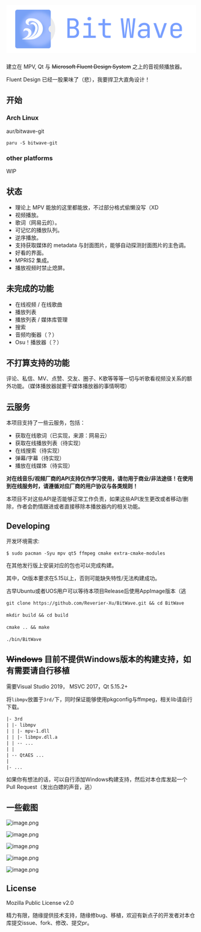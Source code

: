 # ![Bit Wave](src/resources/assets/logo-full.svg)

建立在 MPV, Qt 与 ~~Microsoft Fluent Design System~~ 之上的音视频播放器。

Fluent Design 已经一股果味了（悲），我要捍卫大直角设计！

## 开始

### Arch Linux

aur/bitwave-git

```
paru -S bitwave-git
```

### other platforms

WIP

## 状态

- 理论上 MPV 能放的这里都能放，不过部分格式偷懒没写（XD
- 视频播放。
- 歌词（网易云的）。
- 可记忆的播放队列。
- 逆序播放。
- 支持获取媒体的 metadata 与封面图片，能够自动探测封面图片的主色调。
- 好看的界面。
- MPRIS2 集成。
- 播放视频时禁止熄屏。

## 未完成的功能

- 在线视频 / 在线歌曲
- 播放列表
- 播放列表 / 媒体库管理
- 搜索
- 音频均衡器（？）
- Osu！播放器（？）

## 不打算支持的功能

评论、私信、MV、点赞、交友、圈子、K歌等等等一切与听歌看视频没关系的额外功能。（媒体播放器就要干媒体播放器的事情啊喂）

## 云服务

本项目支持了一些云服务，包括：

- 获取在线歌词（已实现，来源：网易云）
- 获取在线播放列表（待实现）
- 在线搜索（待实现）
- 弹幕/字幕（待实现）
- 播放在线媒体（待实现）

**对在线音乐/视频厂商的API支持仅作学习使用，请勿用于商业/非法途径！在使用到在线服务时，请遵循对应厂商的用户协议与各类规则！**

本项目不对这些API是否能够正常工作负责，如果这些API发生更改或者移动/删除，作者会酌情跟进或者直接移除本播放器内的相关功能。

## Developing

开发环境需求:
```
$ sudo pacman -Syu mpv qt5 ffmpeg cmake extra-cmake-modules
```

在其他发行版上安装对应的包也可以完成构建。

其中，Qt版本要求在5.15以上，否则可能缺失特性/无法构建成功。

古早Ubuntu或者UOS用户可以等待本项目Release后使用AppImage版本（逃

```
git clone https://github.com/Reverier-Xu/BitWave.git && cd BitWave

mkdir build && cd build

cmake .. && make

./bin/BitWave
```

## ~~Windows~~ 目前不提供Windows版本的构建支持，如有需要请自行移植

需要Visual Studio 2019， MSVC 2017，Qt 5.15.2+

将`libmpv`放置于`3rd/`下，同时保证能够使用pkgconfig与ffmpeg，相关lib请自行下载。

```
|- 3rd
| |- libmpv
| | |- mpv-1.dll
| | |- libmpv.dll.a
| | -- ...
| |
| -- QtAES ...
|
|- ...
```

如果你有想法的话，可以自行添加Windows构建支持，然后对本仓库发起一个Pull Request（发出白嫖的声音，逃）

## 一些截图

![image.png](https://i.loli.net/2021/08/30/9B5DjOXR8uHKAme.png)

![image.png](https://i.loli.net/2021/08/30/2t74vKisSfbJl9o.png)

![image.png](https://i.loli.net/2021/08/30/ELjMKmfZVQN5sUJ.png)

![image.png](https://i.loli.net/2021/08/30/Hun5ckty1lDRGZB.png)

![image.png](https://i.loli.net/2021/08/30/AfJnXCY9ztcUqrg.png)

## License

Mozilla Public License v2.0

精力有限，随缘提供技术支持，随缘修bug、移植，欢迎有新点子的开发者对本仓库提交issue、fork、修改、提交pr。
